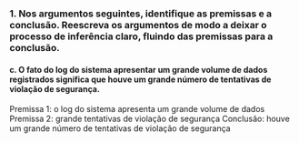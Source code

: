 ### 1. Nos argumentos seguintes, identifique as premissas e a conclusão. Reescreva os argumentos de modo a deixar o processo de inferência claro, fluindo das premissas para a conclusão.

#### c. O fato do log do sistema apresentar um grande volume de dados registrados significa que houve um grande número de tentativas de violação de segurança. 

Premissa 1: o log do sistema apresenta um grande volume de dados
Premissa 2: grande tentativas de violação de segurança
Conclusão: houve um grande número de tentativas de violação de segurança
